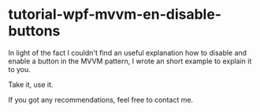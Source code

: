 # tutorial-wpf-mvvm-en-disable-buttons
In light of the fact I couldn't find an useful explanation how to
disable and enable a button in the MVVM pattern, I wrote an short 
example to explain it to you.

Take it, use it.

If you got any recommendations, feel free to contact me. 

